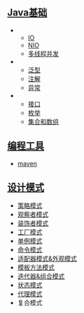 ## [Java基础](https://github.com/yuyumyself/SHARE_CONTENT2/tree/master/java%E5%9F%BA%E7%A1%80%E7%BC%96%E7%A8%8B)

-
    - [IO](https://github.com/yuyumyself/SHARE_CONTENT2/tree/master/java%E5%9F%BA%E7%A1%80%E7%BC%96%E7%A8%8B/IO/IO)
    - [NIO](https://github.com/yuyumyself/SHARE_CONTENT2/tree/master/java%E5%9F%BA%E7%A1%80%E7%BC%96%E7%A8%8B/IO/NIO)
    - [多线程并发](https://github.com/yuyumyself/SHARE_CONTENT2/tree/master/java%E5%9F%BA%E7%A1%80%E7%BC%96%E7%A8%8B/%E5%A4%9A%E7%BA%BF%E7%A8%8B)
-
    - [泛型](https://github.com/yuyumyself/SHARE_CONTENT2/tree/master/java%E5%9F%BA%E7%A1%80%E7%BC%96%E7%A8%8B/%E6%B3%9B%E5%9E%8B)
    - [注解](https://github.com/yuyumyself/SHARE_CONTENT2/tree/master/java%E5%9F%BA%E7%A1%80%E7%BC%96%E7%A8%8B/%E6%B3%A8%E8%A7%A3)
    - [异常](https://github.com/yuyumyself/SHARE_CONTENT2/tree/master/java%E5%9F%BA%E7%A1%80%E7%BC%96%E7%A8%8B/%E5%BC%82%E5%B8%B8)
-
    - [接口](https://github.com/yuyumyself/SHARE_CONTENT2/tree/master/java%E5%9F%BA%E7%A1%80%E7%BC%96%E7%A8%8B/java%E6%8E%A5%E5%8F%A3)
    - [枚举](https://github.com/yuyumyself/SHARE_CONTENT2/tree/master/java%E5%9F%BA%E7%A1%80%E7%BC%96%E7%A8%8B/%E6%9E%9A%E4%B8%BE)
    - [集合和数组](https://github.com/yuyumyself/SHARE_CONTENT2/tree/master/java%E5%9F%BA%E7%A1%80%E7%BC%96%E7%A8%8B/%E9%9B%86%E5%90%88%E5%92%8C%E6%95%B0%E7%BB%84)
## [编程工具](https://github.com/yuyumyself/SHARE_CONTENT2/tree/master/%E7%BC%96%E7%A8%8B%E5%B8%B8%E7%94%A8%E5%B7%A5%E5%85%B7%E7%AC%94%E8%AE%B0)
- [maven](https://github.com/yuyumyself/SHARE_CONTENT2/tree/master/%E7%BC%96%E7%A8%8B%E5%B8%B8%E7%94%A8%E5%B7%A5%E5%85%B7%E7%AC%94%E8%AE%B0/maven)
## [设计模式](https://github.com/yuyumyself/SHARE_CONTENT2/tree/master/%E8%AE%BE%E8%AE%A1%E6%A8%A1%E5%BC%8F)
- [策略模式](https://github.com/yuyumyself/SHARE_CONTENT2/tree/master/%E8%AE%BE%E8%AE%A1%E6%A8%A1%E5%BC%8F/%E7%AD%96%E7%95%A5%E6%A8%A1%E5%BC%8F)
- [观察者模式](https://github.com/yuyumyself/SHARE_CONTENT2/tree/master/%E8%AE%BE%E8%AE%A1%E6%A8%A1%E5%BC%8F/%E8%A7%82%E5%AF%9F%E8%80%85%E6%A8%A1%E5%BC%8F)
- [装饰者模式]()
- [工厂模式](https://github.com/yuyumyself/SHARE_CONTENT2/tree/master/%E8%AE%BE%E8%AE%A1%E6%A8%A1%E5%BC%8F/%E5%B7%A5%E5%8E%82%E6%A8%A1%E5%BC%8F)
- [单例模式](https://github.com/yuyumyself/SHARE_CONTENT2/tree/master/%E8%AE%BE%E8%AE%A1%E6%A8%A1%E5%BC%8F/%E5%8D%95%E4%BB%B6%E6%A8%A1%E5%BC%8F)
- [命令模式](https://github.com/yuyumyself/SHARE_CONTENT2/tree/master/%E8%AE%BE%E8%AE%A1%E6%A8%A1%E5%BC%8F/%E5%91%BD%E4%BB%A4%E6%A8%A1%E5%BC%8F)
- [适配器模式&外观模式]()
- [模板方法模式]()
- [迭代器&组合模式](https://github.com/yuyumyself/SHARE_CONTENT2/tree/master/%E8%AE%BE%E8%AE%A1%E6%A8%A1%E5%BC%8F/%E8%BF%AD%E4%BB%A3%E5%99%A8%26%E7%BB%84%E5%90%88%E6%A8%A1%E5%BC%8F)
- [状态模式]()
- [代理模式](https://github.com/yuyumyself/SHARE_CONTENT2/tree/master/%E8%AE%BE%E8%AE%A1%E6%A8%A1%E5%BC%8F/%E4%BB%A3%E7%90%86%E6%A8%A1%E5%BC%8F)
- 复合模式
